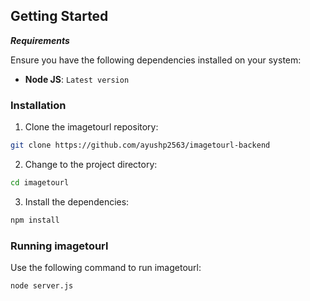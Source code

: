 ##  Getting Started

***Requirements***

Ensure you have the following dependencies installed on your system:

* **Node JS**: `Latest version`

###  Installation

1. Clone the imagetourl repository:

```sh
git clone https://github.com/ayushp2563/imagetourl-backend
```

2. Change to the project directory:

```sh
cd imagetourl
```

3. Install the dependencies:

```sh
npm install
```

###  Running imagetourl

Use the following command to run imagetourl:

```sh
node server.js
```
